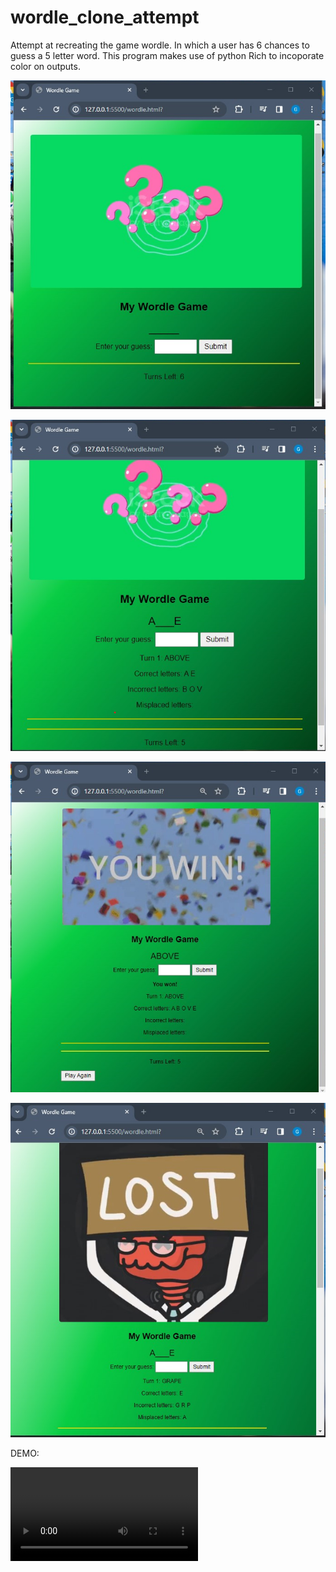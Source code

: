# wordle_clone_attempt
Attempt at recreating the game wordle. In which a user has 6 chances to guess a 5 letter word. This program makes use of python Rich to incoporate color on outputs.

![Alt text](home.png)

![Alt text](image1.png)

![Alt text](image2.png)

![Alt text](image.png)



DEMO:


![Alt text](demo.mp4)